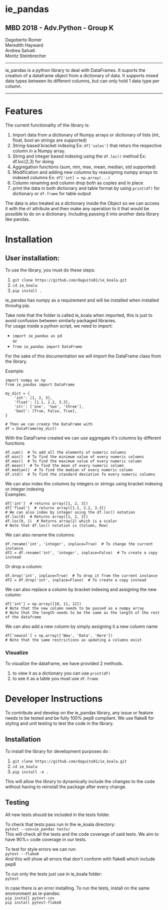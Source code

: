 # ie_pandas
## MBD 2018 - Adv.Python - Group K

Dagoberto Romer  
Meredith Hayward  
Andrea Salvati  
Moritz Steinbrecher

***

ie_pandas is a python library to deal with DataFrames. It suports the creation of a dataframe object from a dictionary of data. It supports mixed data types between its different columns, but can only hold 1 data type per column.

***
# Features
The current functionality of the library is:
1) Import data from a dictionary of Numpy arrays or dictionary of lists (int, float, bool an strings are supported)
2) String-based bracket indexing Ex: `df['sales']` that returs the respective column in a Numpy array.
3) String and integer based indexing using the `df.loc()` method Ex: df.loc(2,3) for doing 
4) Aggregation functions (sum, min, max, mean, median, std supported)
5) Modification and adding new columns by reassigning numpy arrays to indexed columns Ex: `df['int] = np.array(...)`
6) Column renaming and column drop both as copies and in place
7) print the data in both dictionary and table format by using `print(df)` for dictionary or `df.frame` for table output

The data is also treated as a dictionary inside the Object so we can access it with the `df` attribute and then make any operation to it that would be possible to do on a dictionary. Including passing it into another data library like pandas.

# Installation
## User installation:

To use the library, you must do these steps:  
1) `git clone https://github.com/daguito81/ie_koala.git`
2) `cd ie_koala`
3) `pip install .`

ie_pandas has numpy as a requirement and will be installed when installed throuhg pip.  

Take note that the folder is called ie_koala when imported, this is just to avoid confusion between similarly packaged libraries.  
For usage inside a python script, we need to import:  
* `import ie_pandas as pd`  
or  
* `from ie_pandas import DataFrame`  

For the sake of this documentation we will import the DataFrame class from the library. 

Example:  
```
import numpy as np
from ie_pandas import DataFrame

my_dict = {
    'int': [1, 2, 3],
    'float': [1.1, 2.2, 3.3],
    'str': ['one', 'two', 'three'],
    'bool': [True, False, True],
}

# Then we can create the DataFrame with
df = DataFrame(my_dict)
```
With the DataFrame created we can use aggregate it's columns by different functions
```
df.sum()  # To add all the elements of numeric columns
df.min()  # To find the minimum value of every numeric columns
df.max()  # To find the maximum value of every numeric column
df.mean()  # To find the mean of every numeric column
df.median()  # To find the median of every numeric column
df.std()  # To find the standard deviation fo every numeric columns
```
We can also index the columns by integers or strings using bracket indexing or integer indexing  
Examples:  
```
df['int']  # returns array([1, 2, 3])
df['float']  # returns array([1.1, 2.2, 3.3])
# We can also index by integer using the df.loc() notation
df.loc(0)  # Returns array([1, 2, 3])
df.loc(0, 1)  # Returns array(2) which is a scalar
# Note that df.loc() notation is (Column, Row)
```

We can also rename the columns:  
```
df.rename('int', 'integer', inplace=True)  # To change the current instance
df2 = df.rename('int', 'integer', inplace=False)  # To create a copy instead
```
Or drop a column:
```
df.drop('int', inplace=True)  # To drop it from the current instance
df2 = df.drop('int', inplace=Flase)  # To create a copy instead
```
We can also replace a column by bracket indexing and assigning the new column:
```
df['int'] = np.array([10, 11, 12])
# Note that the new column needs to be passed as a numpy array
# Note that the length needs to be the same as the length of the rest of the dataframe
```
We can also add a new column by simply assigning it a new column name
```
df['newcol'] = np.array(['New', 'Data', 'Here'])
# Note that the same restrictions as updating a columns exist
```
### Visualize
To visualize the dataframe, we have provided 2 methods.  
1) to view it as a dictionary you can use `print(df)`
2) to see it as a table you must use `df.frame`

# Developer Instructions
To contribute and develop on the ie_pandas library, any issue or feature needs to be tested and be fully 100% pep8 compliant. We use flake8 for styling and unit testing to test the code in the library.  

## Installation
To install the library for development purposes do :
1) `git clone https://github.com/daguito81/ie_koala.git`
2) `cd ie_koala`
3) `pip install -e .`

This will allow the library to dynamically include the changes to the code without having to reinstall the package after every change.

## Testing
All new tests should be included in the tests folder.

To check that tests pass run in the ie_koala directory:  
`pytest --cov=ie_pandas tests/`  
This will check all the tests and the code coverage of said tests.
We aim to have 90%+ code coverage in our tests.  

To test for style errors we can run:  
`pytest --flake8`  
And this will show all errors that don't conform with flake8 which include pep8

To run only the tests just use in ie_koala folder:  
`pytest`

In case there is an error installing. To run the tests, install on the same environment as ie-pandas:  
`pip install pytest-cov`  
`pip install pytest-flake8`